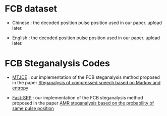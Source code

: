 # FCB dataset

- Chinese  :  the decoded position pulse position used in our paper. upload later.

- English : the decoded position pulse position used in our paper. upload later.

  

# FCB Steganalysis Codes

- [MTJCE](https://github.com/VOIPsteganalysis/FCBsteganalysis/tree/master/FCB_Steganalysis_Algorithms/MTJCE.m) : our implementation of the FCB steganalysis method proposed in the paper [Steganalysis of compressed speech based on Markov and entropy](https://link.springer.com/chapter/10.1007/978-3-662-43886-2_5)

- [Fast-SPP](https://github.com/VOIPsteganalysis/FCBsteganalysis/tree/master/FCB_Steganalysis_Algorithms/Fast-SPP.m) : our implementation of the FCB steganalysis method proposed in the paper [AMR steganalysis based on the probability of same pulse position](https://ieeexplore.ieee.org/abstract/document/7083709)


